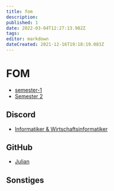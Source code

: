 ```yaml
---
title: fom
description: 
published: 1
date: 2022-03-04T12:27:13.982Z
tags: 
editor: markdown
dateCreated: 2021-12-16T19:18:19.083Z
---
```


# FOM

- [semester-1](/fom/semester-1/semester-1)
- [Semester 2](/fom/semester-2/semester-2)


## Discord

- [Informatiker & Wirtschaftsinformatiker](https://discord.gg/7aYK9gtC)

## GitHub

- [Julian](https://github.com/JulianTurner)

## Sonstiges
